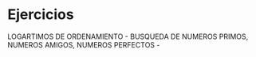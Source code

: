 # Ejercicios
LOGARTIMOS DE ORDENAMIENTO - BUSQUEDA DE NUMEROS PRIMOS, NUMEROS AMIGOS, NUMEROS PERFECTOS - 
